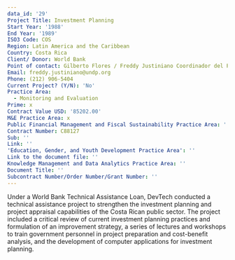 ```yaml
---
data_id: '29'
Project Title: Investment Planning
Start Year: '1988'
End Year: '1989'
ISO3 Code: COS
Region: Latin America and the Caribbean
Country: Costa Rica
Client/ Donor: World Bank
Point of contact: Gilberto Flores / Freddy Justiniano Coordinador del Programa
Email: freddy.justiniano@undp.org
Phone: (212) 906-5404
Current Project? (Y/N): 'No'
Practice Area:
  - Monitoring and Evaluation
Prime: x
Contract Value USD: '85202.00'
M&E Practice Area: x
Public Financial Management and Fiscal Sustainability Practice Area: ''
Contract Number: C88127
Sub: ''
Link: ''
'Education, Gender, and Youth Development Practice Area': ''
Link to the document file: ''
Knowledge Management and Data Analytics Practice Area: ''
Document Title: ''
Subcontract Number/Order Number/Grant Number: ''
---
```

Under a World Bank Technical Assistance Loan, DevTech conducted a technical assistance project to strengthen the investment planning and project appraisal capabilities of the Costa Rican public sector. The project included a critical review of current investment planning practices and formulation of an improvement strategy, a series of lectures and workshops to train government personnel in project preparation and cost-benefit analysis, and the development of computer applications for investment planning.